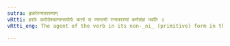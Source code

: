 ```yaml
---
sutra: हृक्रोरन्यतरस्याम्
vRtti: हरतेः करोतेश्चाण्यन्तयोर्यः कर्त्ता स ण्यन्तयो रन्यतरस्यां कर्मसंज्ञं भवति ॥
vRtti_eng: The agent of the verb in its non-_ni_ (primitive) form in the case of _hri¬_ to lose and _kri_ to make, is optionally called _karma_ or object when these verbs take the affix.

---
```

